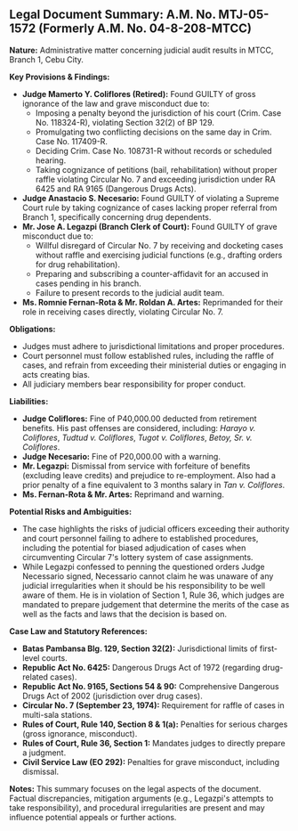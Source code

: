 ## Legal Document Summary: A.M. No. MTJ-05-1572 (Formerly A.M. No. 04-8-208-MTCC)

**Nature:** Administrative matter concerning judicial audit results in MTCC, Branch 1, Cebu City.

**Key Provisions & Findings:**

*   **Judge Mamerto Y. Coliflores (Retired):** Found GUILTY of gross ignorance of the law and grave misconduct due to:
    *   Imposing a penalty beyond the jurisdiction of his court (Crim. Case No. 118324-R), violating Section 32(2) of BP 129.
    *   Promulgating two conflicting decisions on the same day in Crim. Case No. 117409-R.
    *   Deciding Crim. Case No. 108731-R without records or scheduled hearing.
    *   Taking cognizance of petitions (bail, rehabilitation) without proper raffle violating Circular No. 7 and exceeding jurisdiction under RA 6425 and RA 9165 (Dangerous Drugs Acts).
*   **Judge Anastacio S. Necesario:** Found GUILTY of violating a Supreme Court rule by taking cognizance of cases lacking proper referral from Branch 1, specifically concerning drug dependents.
*   **Mr. Jose A. Legazpi (Branch Clerk of Court):** Found GUILTY of grave misconduct due to:
    *   Willful disregard of Circular No. 7 by receiving and docketing cases without raffle and exercising judicial functions (e.g., drafting orders for drug rehabilitation).
    *   Preparing and subscribing a counter-affidavit for an accused in cases pending in his branch.
    *   Failure to present records to the judicial audit team.
*   **Ms. Romnie Fernan-Rota & Mr. Roldan A. Artes:** Reprimanded for their role in receiving cases directly, violating Circular No. 7.

**Obligations:**

*   Judges must adhere to jurisdictional limitations and proper procedures.
*   Court personnel must follow established rules, including the raffle of cases, and refrain from exceeding their ministerial duties or engaging in acts creating bias.
*   All judiciary members bear responsibility for proper conduct.

**Liabilities:**

*   **Judge Coliflores:** Fine of P40,000.00 deducted from retirement benefits.  His past offenses are considered, including: *Harayo v. Coliflores*, *Tudtud v. Coliflores*, *Tugot v. Coliflores*, *Betoy, Sr. v. Coliflores*.
*   **Judge Necesario:** Fine of P20,000.00 with a warning.
*   **Mr. Legazpi:** Dismissal from service with forfeiture of benefits (excluding leave credits) and prejudice to re-employment. Also had a prior penalty of a fine equivalent to 3 months salary in *Tan v. Coliflores*.
*   **Ms. Fernan-Rota & Mr. Artes:** Reprimand and warning.

**Potential Risks and Ambiguities:**

*   The case highlights the risks of judicial officers exceeding their authority and court personnel failing to adhere to established procedures, including the potential for biased adjudication of cases when circumventing Circular 7's lottery system of case assignments.
*   While Legazpi confessed to penning the questioned orders Judge Necessario signed, Necessario cannot claim he was unaware of any judicial irregularities when it should be his responsibility to be well aware of them. He is in violation of Section 1, Rule 36, which judges are mandated to prepare judgement that determine the merits of the case as well as the facts and laws that the decision is based on.

**Case Law and Statutory References:**

*   **Batas Pambansa Blg. 129, Section 32(2):** Jurisdictional limits of first-level courts.
*   **Republic Act No. 6425:** Dangerous Drugs Act of 1972 (regarding drug-related cases).
*   **Republic Act No. 9165, Sections 54 & 90:** Comprehensive Dangerous Drugs Act of 2002 (jurisdiction over drug cases).
*   **Circular No. 7 (September 23, 1974):** Requirement for raffle of cases in multi-sala stations.
*   **Rules of Court, Rule 140, Section 8 & 1(a):** Penalties for serious charges (gross ignorance, misconduct).
*   **Rules of Court, Rule 36, Section 1:** Mandates judges to directly prepare a judgment.
*   **Civil Service Law (EO 292):** Penalties for grave misconduct, including dismissal.

**Notes:** This summary focuses on the legal aspects of the document. Factual discrepancies, mitigation arguments (e.g., Legazpi's attempts to take responsibility), and procedural irregularities are present and may influence potential appeals or further actions.
